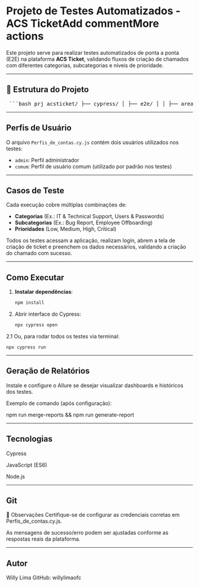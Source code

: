 # Projeto de Testes Automatizados - ACS TicketAdd commentMore actions

Este projeto serve para realizar testes automatizados de ponta a ponta (E2E) na plataforma **ACS Ticket**, validando fluxos de criação de chamados com diferentes categorias, subcategorias e níveis de prioridade.

----------------------------------------------------------------------------------------------------------------------------------------------------------------------

## 📂 Estrutura do Projeto

<pre> ```bash prj_acsticket/ ├── cypress/ │ ├── e2e/ │ │ ├── area-cliente.cy.js │ │ ├── base-conhecimento.cy.js │ │ ├── cadastro-login.cy.js │ │ ├── criar-ticket.cy.js │ │ ├── gerenciamento-tarefas.cy.js │ │ ├── home-principal.cy.js │ │ ├── integracoes.cy.js │ │ ├── login.cy.js │ │ ├── modo-telas.cy.js │ │ ├── reabertura-ticket.cy.js │ │ ├── visualizar-ticket.cy.js │ │ └── Perfis_de_contas.cy.js │ ├── fixtures/ │ │ └── (massas de dados para os testes) │ ├── reports/ │ │ └── (relatórios gerados dos testes) │ ├── screenshots/ │ │ ├── area-cliente.cy.js/ │ │ ├── criar-ticket.cy.js/ │ │ ├── home-principal.cy.js/ │ │ └── visualizar-ticket.cy.js/ │ └── support/ │ └── (comandos e utilitários do Cypress) ├── downloads/ # (pasta auxiliar, se usada para evidências) ├── node_modules/ # Dependências instaladas via npm ├── cypress.config.js # Configurações do Cypress ├── package.json # Dependências e scripts do projeto ├── package-lock.json # Controle de versão das dependências ├── .gitignore # Arquivos e pastas ignorados pelo Git └── README.md # Documentação principal do projeto ``` </pre>

----------------------------------------------------------------------------------------------------------------------------------------------------------------------

## Perfis de Usuário

O arquivo `Perfis_de_contas.cy.js` contém dois usuários utilizados nos testes:

- `admin`: Perfil administrador
- `comum`: Perfil de usuário comum (utilizado por padrão nos testes)

----------------------------------------------------------------------------------------------------------------------------------------------------------------------

##  Casos de Teste

Cada execução cobre múltiplas combinações de:

- **Categorias** (Ex.: IT & Technical Support, Users & Passwords)
- **Subcategorias** (Ex.: Bug Report, Employee Offboarding)
- **Prioridades** (Low, Medium, High, Critical)

Todos os testes acessam a aplicação, realizam login, abrem a tela de criação de ticket e preenchem os dados necessários, validando a criação do chamado com sucesso.

----------------------------------------------------------------------------------------------------------------------------------------------------------------------

## Como Executar

1. **Instalar dependências**:
   ```bash
   npm install

2. Abrir interface do Cypress:
   ```bash
   npx cypress open

2.1 Ou, para rodar todos os testes via terminal:
    
    npx cypress run
----------------------------------------------------------------------------------------------------------------------------------------------------------------------

## Geração de Relatórios

Instale e configure o Allure se desejar visualizar dashboards e históricos dos testes.

Exemplo de comando (após configuração):
   
   npm run merge-reports && npm run generate-report

----------------------------------------------------------------------------------------------------------------------------------------------------------------------

## Tecnologias

Cypress

JavaScript (ES6)

Node.js

----------------------------------------------------------------------------------------------------------------------------------------------------------------------

## Git

📘 Observações
Certifique-se de configurar as credenciais corretas em Perfis_de_contas.cy.js.

As mensagens de sucesso/erro podem ser ajustadas conforme as respostas reais da plataforma.

----------------------------------------------------------------------------------------------------------------------------------------------------------------------

## Autor
Willy Lima
GitHub: willylimaofc